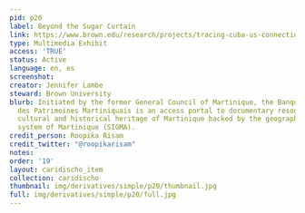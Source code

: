 ```yaml
---
pid: p20
label: Beyond the Sugar Curtain
link: https://www.brown.edu/research/projects/tracing-cuba-us-connections/home-inicio
type: Multimedia Exhibit
access: 'TRUE'
status: Active
language: en, es
screenshot: 
creator: Jennifer Lambe
steward: Brown University
blurb: Initiated by the former General Council of Martinique, the Banque Numérique
  des Patrimoines Martiniquais is an access portal to documentary resources on the
  cultural and historical heritage of Martinique backed by the geographic information
  system of Martinique (SIGMA).
credit_person: Roopika Risam
credit_twitter: "@roopikarisam"
notes: 
order: '19'
layout: caridischo_item
collection: caridischo
thumbnail: img/derivatives/simple/p20/thumbnail.jpg
full: img/derivatives/simple/p20/full.jpg
---
```

